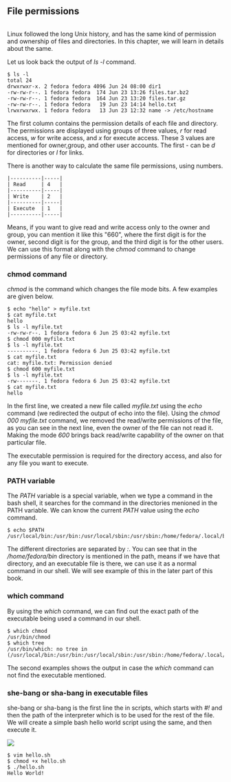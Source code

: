 ## File permissions

```.. index:: file permission
```

Linux followed the long Unix history, and has the same kind of permission and ownership of files and directories. In this chapter, we will learn in details about the same.

Let us look back the output of *ls -l* command.

```
$ ls -l
total 24
drwxrwxr-x. 2 fedora fedora 4096 Jun 24 08:00 dir1
-rw-rw-r--. 1 fedora fedora  174 Jun 23 13:26 files.tar.bz2
-rw-rw-r--. 1 fedora fedora  164 Jun 23 13:20 files.tar.gz
-rw-rw-r--. 1 fedora fedora   19 Jun 23 14:14 hello.txt
lrwxrwxrwx. 1 fedora fedora   13 Jun 23 12:32 name -> /etc/hostname
```

The first column contains the permission details of each file and directory. The permissions are displayed using groups of three values,
*r* for read access, *w* for write access, and *x* for execute access.
These 3 values are mentioned for owner,group, and other user accounts. The first - can be *d* for directories or *l* for links.

There is another way to calculate the same file permissions, using numbers.

```
|----------|-----|
| Read     | 4   |
|----------|-----|
| Write    | 2   |
|----------|-----|
| Execute  | 1   |
|----------|-----|
```

Means, if you want to give read and write access only to the owner and group, you can mention it like this "660", where the first digit is for
the owner, second digit is for the group, and the third digit is for the other users. We can use this format along with the *chmod* command to change permissions of any file or directory.

### chmod command

*chmod* is the command which changes the file mode bits. A few examples
are given below.

```
$ echo "hello" > myfile.txt
$ cat myfile.txt 
hello
$ ls -l myfile.txt
-rw-rw-r--. 1 fedora fedora 6 Jun 25 03:42 myfile.txt
$ chmod 000 myfile.txt 
$ ls -l myfile.txt
----------. 1 fedora fedora 6 Jun 25 03:42 myfile.txt
$ cat myfile.txt 
cat: myfile.txt: Permission denied
$ chmod 600 myfile.txt 
$ ls -l myfile.txt
-rw-------. 1 fedora fedora 6 Jun 25 03:42 myfile.txt
$ cat myfile.txt 
hello
```

In the first line, we created a new file called *myfile.txt* using the *echo* command (we redirected the output of echo into the file). Using the *chmod 000 myfile.txt* command, we removed the read/write permissions of the file, as you can see in the next line, even the owner of the file can not read it. Making the mode *600* brings back
read/write capability of the owner on that particular file.

The executable permission is required for the directory access, and also for any file you want to execute.


### PATH variable

The *PATH* variable is a special variable, when we type a command in the bash shell, it searches for the command in the directories menioned
in the PATH variable. We can know the current *PATH* value using the *echo* command.

```
$ echo $PATH
/usr/local/bin:/usr/bin:/usr/local/sbin:/usr/sbin:/home/fedora/.local/bin:/home/fedora/bin
```

The different directories are separated by *:*. You can see that in the */home/fedora/bin* directory is mentioned in the path, means if we have that directory, and an executable file is there, we can use it as a normal command in our shell. We will see example of this in the later part of this book.

### which command

By using the *which* command, we can find out the exact path of the executable being used a command in our shell.

```
$ which chmod
/usr/bin/chmod
$ which tree
/usr/bin/which: no tree in (/usr/local/bin:/usr/bin:/usr/local/sbin:/usr/sbin:/home/fedora/.local/bin:/home/fedora/bin)
```

The second examples shows the output in case the *which* command can not find the executable mentioned.

### she-bang or sha-bang in executable files

she-bang or sha-bang is the first line the in scripts, which starts with *#!* and then the path of the interpreter which is to be used for the rest of the file. We will create a simple bash hello world script using the same, and then execute it.

![](/img/she-bang.png)

```
$ vim hello.sh
$ chmod +x hello.sh 
$ ./hello.sh 
Hello World!
```